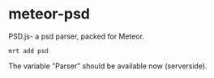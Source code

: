 # meteor-psd
PSD.js- a psd parser, packed for Meteor.

    mrt add psd

The variable "Parser" should be available now (serverside).
